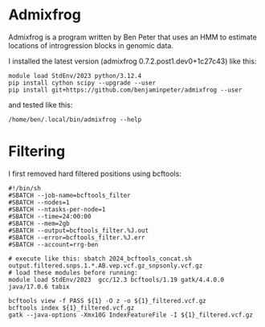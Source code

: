 # Admixfrog

Admixfrog is a program written by Ben Peter that uses an HMM to estimate locations of introgression blocks in genomic data.

I installed the latest version (admixfrog 0.7.2.post1.dev0+1c27c43) like this:
```
module load StdEnv/2023 python/3.12.4
pip install cython scipy --upgrade --user
pip install git+https://github.com/benjaminpeter/admixfrog --user
```

and tested like this:

```
/home/ben/.local/bin/admixfrog --help
```

# Filtering
I first removed hard filtered positions using bcftools:
```
#!/bin/sh
#SBATCH --job-name=bcftools_filter
#SBATCH --nodes=1
#SBATCH --ntasks-per-node=1
#SBATCH --time=24:00:00
#SBATCH --mem=2gb
#SBATCH --output=bcftools_filter.%J.out
#SBATCH --error=bcftools_filter.%J.err
#SBATCH --account=rrg-ben

# execute like this: sbatch 2024_bcftools_concat.sh output.filtered.snps.1.*.AB.vep.vcf.gz_snpsonly.vcf.gz
# load these modules before running:
module load StdEnv/2023  gcc/12.3 bcftools/1.19 gatk/4.4.0.0 java/17.0.6 tabix

bcftools view -f PASS ${1} -O z -o ${1}_filtered.vcf.gz
bcftools index ${1}_filtered.vcf.gz
gatk --java-options -Xmx10G IndexFeatureFile -I ${1}_filtered.vcf.gz
```

